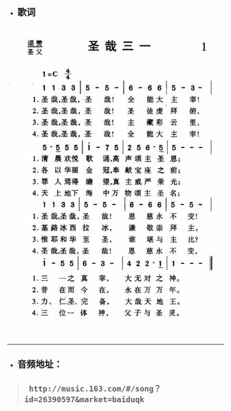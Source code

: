 * ## 歌词

![](/assets/0001圣哉三一.jpg)

---

* ## 音频地址：

> ##    ` http://music.163.com/#/song？id=26390597&market=baiduqk`





